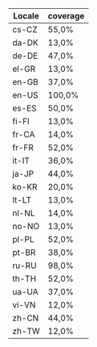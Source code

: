 ﻿| Locale | coverage |
| ------ | -------- |
| cs-CZ | 55,0% |
| da-DK | 13,0% |
| de-DE | 47,0% |
| el-GR | 13,0% |
| en-GB | 37,0% |
| en-US | 100,0% |
| es-ES | 50,0% |
| fi-FI | 13,0% |
| fr-CA | 14,0% |
| fr-FR | 52,0% |
| it-IT | 36,0% |
| ja-JP | 44,0% |
| ko-KR | 20,0% |
| lt-LT | 13,0% |
| nl-NL | 14,0% |
| no-NO | 13,0% |
| pl-PL | 52,0% |
| pt-BR | 38,0% |
| ru-RU | 98,0% |
| th-TH | 52,0% |
| ua-UA | 37,0% |
| vi-VN | 12,0% |
| zh-CN | 44,0% |
| zh-TW | 12,0% |
